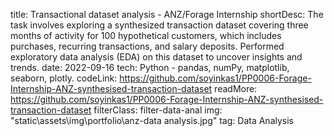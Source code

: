 title: Transactional dataset analysis - ANZ/Forage Internship 
shortDesc: The task involves exploring a synthesized transaction dataset covering three months of activity for 100 hypothetical customers, which includes purchases, recurring transactions, and salary deposits. Performed exploratory data analysis (EDA) on this dataset to uncover insights and trends.
date: 2022-09-16
tech: Python - pandas, numPy, matplotlib, seaborn, plotly.
codeLink: https://github.com/soyinkas1/PP0006-Forage-Internship-ANZ-synthesised-transaction-dataset
readMore: https://github.com/soyinkas1/PP0006-Forage-Internship-ANZ-synthesised-transaction-dataset 
filterClass: filter-data-anal
img: "static\\assets\\img\\portfolio\\anz-data analysis.jpg"
tag: Data Analysis
